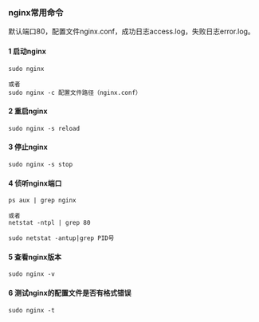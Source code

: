 ### nginx常用命令

默认端口80，配置文件nginx.conf，成功日志access.log，失败日志error.log。

#### 1 启动nginx

	sudo nginx 
	
	或者
	sudo nginx -c 配置文件路径（nginx.conf）

#### 2 重启nginx

	sudo nginx -s reload

#### 3 停止nginx

	sudo nginx -s stop

#### 4 侦听nginx端口

	ps aux | grep nginx
	
	或者
	netstat -ntpl | grep 80

	sudo netstat -antup|grep PID号

#### 5 查看nginx版本

	sudo nginx -v

#### 6 测试nginx的配置文件是否有格式错误

	sudo nginx -t